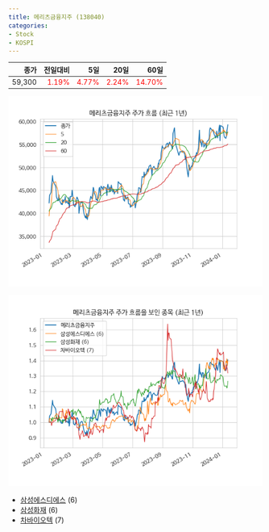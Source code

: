 ```yaml
---
title: 메리츠금융지주 (138040)
categories:
- Stock
- KOSPI
---
```


|종가|전일대비|5일|20일|60일|
|---:|-------:|--:|---:|---:|
|59,300|<span style="color: red">1.19%</span>|<span style="color: red">4.77%</span>|<span style="color: red">2.24%</span>|<span style="color: red">14.70%</span>|


<!-- more -->

![138040](/assets/images/stock/138040.png)

![138040](/assets/images/stock/138040_sim.png)

- [삼성에스디에스](/018260/) (6)
- [삼성화재](/000810/) (6)
- [차바이오텍](/085660/) (7)